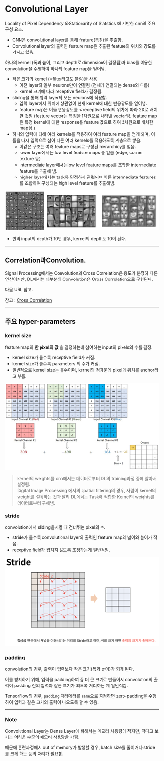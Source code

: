 # Convolutional Layer

Locality of Pixel Dependency 와Stationarity of Statstics 에 기반한 cnn의 주요 구성 요소.

* CNN은 convolutional layer를 통해 feature(특징)을 추출함.
* Convolutional layer의 출력인 feature map은 추출된 feature의 위치와 강도를 가지고 있음.

하나의 kernel (폭과 높이, 그리고 depth로 dimension이 결정됨)과 bias를 이용한 convolution을 수행하여 하나의 feature map을 얻어냄.

* 작은 크기의 kernel (=filter라고도 불림)을 사용
	* 이전 layer의 일부 neurons만이 연결됨 (전체가 연결되는 dense와 다름)
	* kernel 크기에 따라 receptive field가 결정됨.
* sliding을 통해 입력 layer의 모든 neurons에 적용함.
	* 입력 layer에서 위치에 상관없이 현재 kernel에 대한 반응강도를 얻어냄.
	* feature map은 이들 반응강도를 각receptive field의 위치에 따라 2D로 배치한 것임 (feature vector는 특징을 1차원으로 나타낸 vector임. feature map은 특정 kernel에 대한 response를 feature 값으로 하여 2차원으로 배치한 map임.)
* 하나의 입력에 대해 여러 kernels를 적용하여 여러 feature map을 얻게 되며, 이들을 다시 입력으로 삼아 다른 여러 kernels를 적용하도록 계층으로 쌓음.
	* 이같은 구조는 여러 feature maps로 구성된 hierarchicy를 얻음.
	* lower layer에서는 low level feature maps 를 얻음 (edge, corner, texture 등)
	* intermediate layer에서는low level feature maps를 조합한 intermediate feature를 추출해 냄.
	* higher layer에서는 task와 밀접하게 관련되며 이들 intermediate features를 조합하여 구성되는 high level feature를 추출해냄.

![](../img/ch00/dl_hiearchy_rep.png)

* 만약 input의 depth가 10인 경우, kernel의 depth도 10이 된다.

---

## Correlation과Convolution.

Signal Processing에서는 Convolution과 Cross Correlation은 용도가 분명히 다른 연산이지만, DL에서는 대부분의 Convolution은 Cross Correlation으로 구현된다.

다음 URL 참고.

참고 : [Cross Correlation](https://dsaint31.tistory.com/382) 

---

## 주요 hyper-parameters

### kernel size

feature map의 **한 pixel의 값** 을 결정하는데 참여하는 input의 pixels의 수를 결정.

* kernel size가 클수록 receptive field가 커짐.
* kernel size가 클수록 parameters 의 수가 커짐.
* 일반적으로 kernel size는 홀수이며, kernel의 정가운데 pixel의 위치를 anchor라고 부름.

![](./img/kernel.gif)

> kernel의 weights를 cnn에서는 데이터로부터 DL의 training과정 중에 알아서 설정됨.  
> Digital Image Processing 에서의 spatial filtering의 경우, 사람이 kernel의 weight를 설정하는 것과 달리 DL에서는 Task에 적합한 Kernel의 weights를 데이터로부터 구해냄.

### stride

convolution에서 sliding을시킬 때 건너뛰는 pixel의 수.

* stride가 클수록 convolutional layer의 출력인 feature map의 넓이와 높이가 작음.
* receptive field가 겹치지 않도록 조정하는게 일반적임.

![](./img/Stride.png)

### padding

convolution의 경우, 출력이 입력보다 작은 크기(폭과 높이)가 되게 된다.

이를 방지하기 위해, 입력을 padding하여 좀 더 큰 크기로 만들어서 convolution의 출력이 padding 전의 입력과 같은 크기가 되도록 처리하는 게 일반적임.

TensorFlow의 경우, `padding` 파라메터를 `same`으로 지정하면 zero-padding을 수행하여 입력과 같은 크기의 출력이 나오도록 할 수 있음.

---

### Note

Convolutional Layer는 Dense Layer에 비해서는 메모리 사용량이 적지만, 적다고 보기는 어려운 수준의 메모리 사용량을 가짐.

때문에 훈련과정에서 out of memory가 발생할 경우, batch size를 줄이거나 stride를 크게 하는 등의 처리가 필요함.

